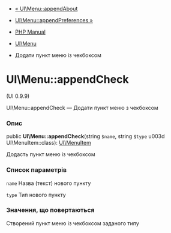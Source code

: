 - [« UI\Menu::appendAbout](ui-menu.appendabout.md)
- [UI\Menu::appendPreferences »](ui-menu.appendpreferences.md)

- [PHP Manual](index.md)
- [UI\Menu](class.ui-menu.md)
- Додати пункт меню із чекбоксом

# UI\Menu::appendCheck

(UI 0.9.9)

UI\Menu::appendCheck — Додати пункт меню з чекбоксом

### Опис

public **UI\Menu::appendCheck**(string `$name`, string `$type` u003d
UI\MenuItem::class): [UI\MenuItem](class.ui-menuitem.md)

Додасть пункт меню із чекбоксом

### Список параметрів

`name`
Назва (текст) нового пункту

`type`
Тип нового пункту

### Значення, що повертаються

Створений пункт меню із чекбоксом заданого типу
